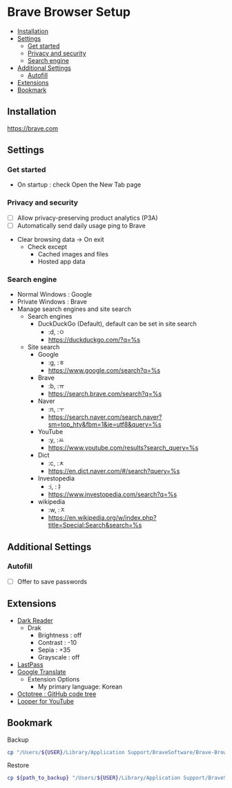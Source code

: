 # Brave Browser Setup

- [Installation](#installation)
- [Settings](#settings)
  - [Get started](#get-started)
  - [Privacy and security](#privacy-and-security)
  - [Search engine](#search-engine)
- [Additional Settings](#additional-settings)
  - [Autofill](#autofill)
- [Extensions](#extensions)
- [Bookmark](#bookmark)

## Installation

https://brave.com

## Settings

### Get started

- On startup : check Open the New Tab page

### Privacy and security

- [ ] Allow privacy-preserving product analytics (P3A)
- [ ] Automatically send daily usage ping to Brave
- Clear browsing data -> On exit
    - Check except
        - Cached images and files
        - Hosted app data

### Search engine

- Normal Windows : Google
- Private Windows : Brave
- Manage search engines and site search
    - Search engines
        - DuckDuckGo (Default), default can be set in site search
            - :d, :ㅇ
            - https://duckduckgo.com/?q=%s
    - Site search
        - Google
            - :g, :ㅎ
            - https://www.google.com/search?q=%s
        - Brave
            - :b, :ㅠ
            - https://search.brave.com/search?q=%s
        - Naver
            - :n, :ㅜ
            - https://search.naver.com/search.naver?sm=top_hty&fbm=1&ie=utf8&query=%s
        - YouTube
            - :y, :ㅛ
            - https://www.youtube.com/results?search_query=%s
        - Dict
            - :c, :ㅊ
            - https://en.dict.naver.com/#/search?query=%s
        - Investopedia
            - :i, :ㅑ
            - https://www.investopedia.com/search?q=%s
        - wikipedia
            - :w, :ㅈ
            - https://en.wikipedia.org/w/index.php?title=Special:Search&search=%s

## Additional Settings

### Autofill

- [ ] Offer to save passwords
 
## Extensions

- [Dark Reader](https://chromewebstore.google.com/detail/dark-reader/eimadpbcbfnmbkopoojfekhnkhdbieeh)
    - Drak
        - Brightness : off
        - Contrast : -10
        - Sepia : +35
        - Grayscale : off
- [LastPass](https://chromewebstore.google.com/detail/lastpass-free-password-ma/hdokiejnpimakedhajhdlcegeplioahd)
- [Google Translate](https://chromewebstore.google.com/detail/google-translate/aapbdbdomjkkjkaonfhkkikfgjllcleb)
    - Extension Options
        - My primary language: Korean
- [Octotree : GitHub code tree](https://chromewebstore.google.com/detail/octotree-github-code-tree/bkhaagjahfmjljalopjnoealnfndnagc)
- [Looper for YouTube](https://chromewebstore.google.com/detail/looper-for-youtube/iggpfpnahkgpnindfkdncknoldgnccdg)

## Bookmark

Backup

```sh
cp "/Users/${USER}/Library/Application Support/BraveSoftware/Brave-Browser/Default/Bookmarks" ${path_to_backup}
```
Restore

```sh
cp ${path_to_backup} "/Users/${USER}/Library/Application Support/BraveSoftware/Brave-Browser/Default/Bookmarks"
```
